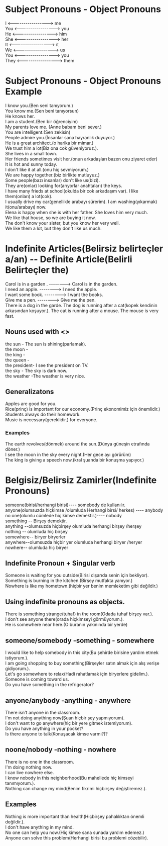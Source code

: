 # Subject Pronouns - Object Pronouns
I <----------------->  me  
You <----------------->  you  
He <----------------->  him  
She <----------------->  her  
It <----------------->  it  
We <----------------->  us  
You <-----------------> you  
They <----------------->  them  
# Subject Pronouns - Object Pronouns Example
I know you.(Ben seni tanıyorum.)  
You know me.(Sen beni tanıyorsun)  
He knows her.  
I am a student.(Ben bir öğrenciyim)  
My parents love me. (Anne babam beni sever.)  
You are intelligent.(Sen zekisin)  
People admire you.(İnsanlar sana hayranlık duyuyor.)  
He is a great architect.(o harika bir mimar.)   
We trust him a lot(Biz ona cok güveniyoruz.).  
She lives in a small town.  
Her friends sometimes visit her.(onun arkadaşları bazen onu ziyaret eder)  
It is hot and sunny today.  
I don't like it at all.(onu hiç sevmiyorum.)  
We are happy together.(biz birlikte mutluyuz.)  
Some people(bazı insanlar) don't like us(bizi).   
They are(onlar) looking for(arıyorlar anahtaları) the keys.  
I have many frieds at school(okulda bir cok arkadaşım var). I like them(onları) a lot(cok).  
I usually drive my car(genellikle arabayı sürerim). I am washing(yıkarmak) it(onu/arabayı) now.  
Elena is happy when she is with her father. She loves him very much.  
We like that house, so we are buying it now.  
The don't know your sister, but you know her very well.  
We like them a lot, but they don't like us much.  
# Indefinite Articles(Belirsiz belirteçler a/an) -- Definite Article(Belirli Belirteçler the)
Carol is in a garden . --------> Carol is in the garden.   
I need an apple. --------> I need the apple.   
I want some book. --------> I want the books.  
Give me a pen. --------> Give me the pen.   
There is a dog in the garde. The dog  is running after a cat(kopek kendinin arkasından koşuyor.). The cat is running after a mouse. The mouse is very fast.  
## Nouns used with <<the>>
the sun - The sun is shining(parlamak).   
the moon -  
the king -  
the queen -  
the president- I see the president on TV.  
the sky - The sky is dark now.  
the weather -The weather is very nice.  
## Generalizatons 
Apples are good for you.  
Rice(prinç) is important for our economy.(Prinç ekonomimiz için önemlidir.)  
Students always do their homework.  
Music is necessary(gereklidir.) for everyone.  
### Examples 
The earth revolves(dönmek) around the sun.(Dünya güneşin etrafında döner.)  
I see the moon in the sky every night.(Her gece ayı görürüm)  
The king is giving a speech now.(kral şuanda bir konuşma yapıyor.)  
# Belgisiz/Belirsiz Zamirler(Indefinite Pronouns)
someone(birisi/herhangi birisi)---- somebody de kullanılır.  
anyone(olumsuzda hiçkimse /olumluda Herhangi birsi/ herkes) ---- anybody  
no one(olumlu cümlede hiç kimse demektir.)---- nobody  
something -- Birşey demektir.  
anything --olumsuzda hiçbirşey olumluda herhangi birşey /herşey    
nothing -- olumluda hiç birşey   
somewhere-- biryer biryerler  
anywhere--olumsuzda hiçbir yer olumluda herhangi biryer /heryer    
nowhere-- olumluda hiç biryer   
## Indefinite Pronoun + Singular verb 
Someone is waiting for you outside(Birisi dışarıda senin için bekliyor).  
Something is burning in the kitchen.(Birşey mutfakta yanıyor.)  
Nowhere is like my hometown.(hiçbir yer benim memleketim gibi değildir.)  
## Using indefinite pronouns as objects.   
There is something strange(tuhaf) in the room(Odada tuhaf birşey var.).  
I don't see anyone there(orada hiçkimseyi görmüyorum.).  
He is somewhere near here.(O buranın yakınında bir yerde)  
## someone/somebody  -something - somewhere  
I would like to help somebody in this city(Bu şehirde birisine yardım etmek istiyorum.).   
I am going shopping to buy something(Birşeyler satın almak için alış verişe gidiyorum.).  
Let's go somewhere to relax(Hadi rahatlamak için biryerlere gidelim.).  
Someone is coming toward us.  
Do you have something in the refrigerator?  
## anyone/anybody  -anything - anywhere
There isn't anyone in the classroom.  
I'm not doing anything now(Şuan hiçbir şey yapmıyorum).  
I don't want to go anywhere(hiç bir yere gitmek istemiyorum).  
Do you have anything in your pocket?  
Is there anyone to talk(Konuşacak kimse varmı?)?  
## noone/nobody  -nothing - nowhere
There is no one in the classroom.  
I'm doing nothing now.  
I can live nowhere else.  
I know nobody in this neighborhood(Bu mahellede hiç kimseyi tanımıyorum.).  
Nothing can change my mind(Benim fikrimi hiçbirşey değiştiremez.).  
## Examples 
Nothing is more important than health(Hiçbirşey pahalılıktan önemli değildir.).  
I don't have anything in my mind.   
No one can help you now.(Hiç kimse sana sunada yardım edemez.)  
Anyone can solve this problem(Herhangi birisi bu problemi cözebilir).  
